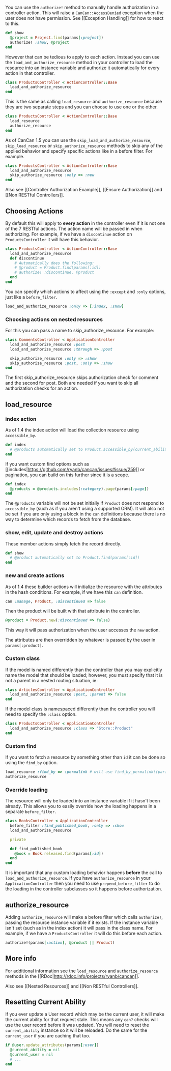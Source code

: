 You can use the `authorize!` method to manually handle authorization in a controller action. This will raise a `CanCan::AccessDenied` exception when the user does not have permission. See [[Exception Handling]] for how to react to this.

```ruby
def show
  @project = Project.find(params[:project])
  authorize! :show, @project
end
```

However that can be tedious to apply to each action. Instead you can use the `load_and_authorize_resource` method in your controller to load the resource into an instance variable and authorize it automatically for every action in that controller.

```ruby
class ProductsController < ActionController::Base
  load_and_authorize_resource
end
```

This is the same as calling `load_resource` and `authorize_resource` because they are two separate steps and you can choose to use one or the other.

```ruby
class ProductsController < ActionController::Base
  load_resource
  authorize_resource
end
```

As of CanCan 1.5 you can use the `skip_load_and_authorize_resource`, `skip_load_resource` or `skip_authorize_resource` methods to skip any of the applied behavior and specify specific actions like in a before filter. For example.

```ruby
class ProductsController < ActionController::Base
  load_and_authorize_resource
  skip_authorize_resource :only => :new
end
```

Also see [[Controller Authorization Example]], [[Ensure Authorization]] and [[Non RESTful Controllers]].


## Choosing Actions

By default this will apply to **every action** in the controller even if it is not one of the 7 RESTful actions. The action name will be passed in when authorizing. For example, if we have a `discontinue` action on `ProductsController` it will have this behavior.

```ruby
class ProductsController < ActionController::Base
  load_and_authorize_resource
  def discontinue
    # Automatically does the following:
    # @product = Product.find(params[:id])
    # authorize! :discontinue, @product
  end
end
```

You can specify which actions to affect using the `:except` and `:only` options, just like a `before_filter`.

```ruby
load_and_authorize_resource :only => [:index, :show]
```
### Choosing actions on nested resources 

For this you can pass a name to skip_authorize_resource.
For example:
```ruby
class CommentsController < ApplicationController
  load_and_authorize_resource :post
  load_and_authorize_resource :through => :post

  skip_authorize_resource :only => :show  
  skip_authorize_resource :post, :only => :show
end
```

The first skip_authorize_resource skips authorization check for comment and the second for post. Both are needed if you want to skip all authorization checks for an action.

## load_resource

### index action

As of 1.4 the index action will load the collection resource using `accessible_by`.

```ruby
def index
  # @products automatically set to Product.accessible_by(current_ability)
end
```

If you want custom find options such as [[includes|https://github.com/ryanb/cancan/issues#issue/259]] or pagination, you can build on this further since it is a scope.

```ruby
def index
  @products = @products.includes(:category).page(params[:page])
end
```

The `@products` variable will not be set initially if `Product` does not respond to `accessible_by` (such as if you aren't using a supported ORM). It will also not be set if you are only using a block in the `can` definitions because there is no way to determine which records to fetch from the database.

### show, edit, update and destroy actions

These member actions simply fetch the record directly.

```ruby
def show
  # @product automatically set to Product.find(params[:id])
end
```

### new and create actions

As of 1.4 these builder actions will initialize the resource with the attributes in the hash conditions. For example, if we have this `can` definition.

```ruby
can :manage, Product, :discontinued => false
```

Then the product will be built with that attribute in the controller.

```ruby
@product = Product.new(:discontinued => false)
```

This way it will pass authorization when the user accesses the `new` action.

The attributes are then overridden by whatever is passed by the user in `params[:product]`.

### Custom class

If the model is named differently than the controller than you may explicitly name the model that should be loaded; however, you must specify that it is not a parent in a nested routing situation, ie:

```ruby
class ArticlesController < ApplicationController
  load_and_authorize_resource :post, :parent => false
end
```

If the model class is namespaced differently than the controller you will need to specify the `:class` option.

```ruby
class ProductsController < ApplicationController
  load_and_authorize_resource :class => "Store::Product"
end
```


### Custom find

If you want to fetch a resource by something other than `id` it can be done so using the `find_by` option.

```ruby
load_resource :find_by => :permalink # will use find_by_permalink!(params[:id])
authorize_resource
```

### Override loading

The resource will only be loaded into an instance variable if it hasn't been already. This allows you to easily override how the loading happens in a separate `before_filter`.

```ruby
class BooksController < ApplicationController
  before_filter :find_published_book, :only => :show
  load_and_authorize_resource

  private

  def find_published_book
    @book = Book.released.find(params[:id])
  end
end
```

It is important that any custom loading behavior happens **before** the call to `load_and_authorize_resource`. If you have `authorize_resource` in your `ApplicationController` then you need to use `prepend_before_filter` to do the loading in the controller subclasses so it happens before authorization.

## authorize_resource

Adding `authorize_resource` will make a before filter which calls `authorize!`, passing the resource instance variable if it exists. If the instance variable isn't set (such as in the index action) it will pass in the class name. For example, if we have a `ProductsController` it will do this before each action.

```ruby
authorize!(params[:action], @product || Product)
```

## More info

For additional information see the `load_resource` and `authorize_resource` methods in the [[RDoc|http://rdoc.info/projects/ryanb/cancan]].

Also see [[Nested Resources]] and [[Non RESTful Controllers]].

## Resetting Current Ability

If you ever update a User record which may be the current user, it will make the current ability for that request stale. This means any `can?` checks will use the user record before it was updated. You will need to reset the `current_ability` instance so it will be reloaded. Do the same for the `current_user` if you are caching that too.

```ruby
if @user.update_attributes(params[:user])
  @current_ability = nil
  @current_user = nil
  # ...
end
```